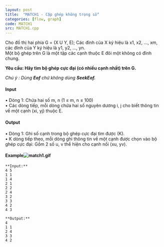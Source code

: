 ```yaml
---
layout: post
title:  "MATCH1 - Cặp ghép không trọng số"
categories: [flow, graph]
code: MATCH1
src: MATCH1.cpp
---
```




  


Cho đồ thị hai phía G = (X U Y, E); Các đỉnh của X ký hiệu là x1, x2, ..., xm, các đỉnh của Y ký hiệu là y1, y2, ..., yn.  
Một bộ ghép trên G là một tập các cạnh thuộc E đôi một không có đỉnh chung.  
  
**Yêu cầu: Hãy tìm bộ ghép cực đại (có nhiều cạnh nhất) trên G.**  
  
_Chú ý : Dùng **Eof** chứ không dùng **SeekEof.**_

#### Input

• Dòng 1: Chứa hai số m, n (1 ≤ m, n ≤ 100)  
• Các dòng tiếp, mỗi dòng chứa hai số nguyên dương i, j cho biết thông tin về một cạnh (xi, yj) thuộc E.

#### Output

• Dòng 1: Ghi số cạnh trong bộ ghép cực đại tìm được (K).  
• K dòng tiếp theo, mỗi dòng ghi thông tin về một cạnh được chọn vào bộ ghép cực đại: Gồm 2 số u, v thể hiện cho cạnh nối (xu, yv).

#### Example![match1.gif](http://www.spoj.com/CSP/content/match1.gif)

```
**Input:**
4 5
1 1
1 4
2 1
2 2
2 4
3 2
3 3
4 2
4 3

**Output:**
4
1 1
2 4
3 3
4 2


```

<!--more-->

